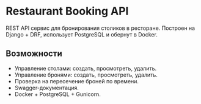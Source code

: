 # Restaurant Booking API

REST API сервис для бронирования столиков в ресторане. Построен на Django + DRF, использует PostgreSQL и обернут в Docker.

## Возможности

- Управление столами: создать, просмотреть, удалить.
- Управление бронями: создать, просмотреть, удалить.
- Проверка на пересечение броней по времени.
- Swagger-документация.
- Docker + PostgreSQL + Gunicorn.